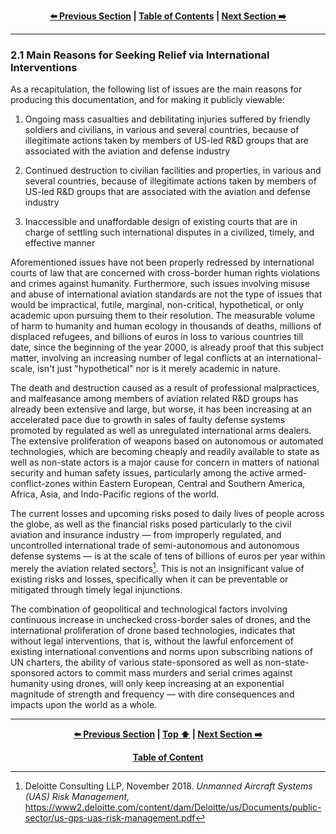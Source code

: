 <div align="center">
  
  **[:arrow_left: Previous Section][Prev] | [Table of Contents][TOC] | [Next Section :arrow_right:][Next]**
  
  [Prev]: ./2-0.md
  [Next]: ./3-0.md
  [TOC]: https://github.com/true-hindsight/long-overdue-justice/
  
</div>

---

### 2.1 Main Reasons for Seeking Relief via International Interventions

As a recapitulation, the following list of issues are the main reasons for producing this documentation, and for making it publicly viewable: 

1. Ongoing mass casualties and debilitating injuries suffered by friendly soldiers and civilians, in various and several countries, because of illegitimate actions taken by members of US-led R&D groups that are associated with the aviation and defense industry

1. Continued destruction to civilian facilities and properties, in various and several countries, because of illegitimate actions taken by members of US-led R&D groups that are associated with the aviation and defense industry

1. Inaccessible and unaffordable design of existing courts that are in charge of settling such international disputes in a civilized, timely, and effective manner 

Aforementioned issues have not been properly redressed by international courts of law that are concerned with cross-border human rights violations and crimes against humanity. Furthermore, such issues involving misuse and abuse of international aviation standards are not the type of issues that would be impractical, futile, marginal, non-critical, hypothetical, or only academic upon pursuing them to their resolution. The measurable volume of harm to humanity and human ecology in thousands of deaths, millions of displaced refugees, and billions of euros in loss to various countries till date, since the beginning of the year 2000, is already proof that this subject matter, involving an increasing number of legal conflicts at an international-scale, isn't just "hypothetical" nor is it merely academic in nature. 

The death and destruction caused as a result of professional malpractices, and malfeasance among members of aviation related R&D groups has already been extensive and large, but worse, it has been increasing at an accelerated pace due to growth in sales of faulty defense systems promoted by regulated as well as unregulated international arms dealers. The extensive proliferation of weapons based on autonomous or automated technologies, which are becoming cheaply and readily available to state as well as non-state actors is a major cause for concern in matters of national security and human safety issues, particularly among the active armed-conflict-zones within Eastern European, Central and Southern America, Africa, Asia, and Indo-Pacific regions of the world. 

The current losses and upcoming risks posed to daily lives of people across the globe, as well as the financial risks posed particularly to the civil aviation and insurance industry — from improperly regulated, and uncontrolled international trade of semi-autonomous and autonomous defense systems — is at the scale of tens of billions of euros per year within merely the aviation related sectors[^1]. This is not an insignificant value of existing risks and losses, specifically when it can be preventable or mitigated through timely legal injunctions.

The combination of geopolitical and technological factors involving continuous increase in unchecked cross-border sales of drones, and the international proliferation of drone based technologies, indicates that without legal interventions, that is, without the lawful enforcement of existing international conventions and norms upon subscribing nations of UN charters, the ability of various state-sponsored as well as non-state-sponsored actors to commit mass murders and serial crimes against humanity using drones, will only keep increasing at an exponential magnitude of strength and frequency — with dire consequences and impacts upon the world as a whole. 

[^1]: Deloitte Consulting LLP, November 2018. *Unmanned Aircraft Systems (UAS) Risk Management,* https://www2.deloitte.com/content/dam/Deloitte/us/Documents/public-sector/us-gps-uas-risk-management.pdf

---

<div align="center">
  
  **[:arrow_left: Previous Section][Prev] | [Top :arrow_up:][Top] | [Next Section :arrow_right:][Next]** 
  
  **[Table of Content][TOC]**

  [Prev]: ./2-0.md
  [Top]: ./2-1.md#21-main-reasons-for-seeking-relief-via-international-interventions
  [Next]: ./3-0.md
  [TOC]: https://github.com/true-hindsight/long-overdue-justice/
  
</div>
